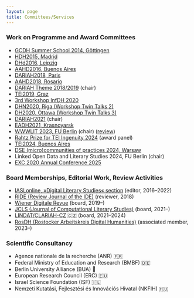 ```yaml
---
layout: page
title: Committees/Services
---
```


### Work on Programme and Award Committees
* [GCDH Summer School 2014, Göttingen](https://www.gcdh.de/en/teaching/teachingsummer-schools/gcdh-summer-school-2014/)
* [HDH2015, Madrid](https://web.archive.org/web/20200806171308/https://linhd.uned.es/ii-congreso-internacional-de-la-asociacion-de-humanidades-digitales-hispanicas/)
* [DHd2016, Leipzig](https://dhd-blog.org/?p=5429)
* [AAHD2016, Buenos Aires](https://www.aacademica.org/aahd.congreso/tabs/committee)
* [DARIAH2018, Paris](https://dariah2018.sciencesconf.org/)
* [AAHD2018, Rosario](https://www.aacademica.org/congreso.aahd2018/tabs/committee)
* [DARIAH Theme 2018/2019](https://www.dariah.eu/?p=3939) (chair)
* [TEI2019, Graz](https://graz-2019.tei-c.org/contact/index.html)
* [3rd Workshop InfDH 2020](https://fg-infdh.gi.de/infdh-worskshop-2020)
* [DHN2020, Riga (Workshop Twin Talks 2)](https://www.clarin.eu/event/2020/twintalksdhn2020)
* [DH2020, Ottawa (Workshop Twin Talks 3)](https://www.clarin.eu/event/2020/twintalksdh2020)
* [DARIAH2021](https://dariah-2021.sciencesconf.org/) (chair)
* [EADH2021, Krasnoyarsk](https://eadh2020-2021.org/about/program-committee/)
* [WWWLIT 2023, FU Berlin](https://www.temporal-communities.de/events/international-workshop-wikipedia-wikidata-wikibase.html) (chair) ([review](https://www.hsozkult.de/conferencereport/id/fdkn-142913))
* [Rahtz Prize for TEI Ingenuity 2024](https://tei-c.org/2023/08/02/rahtz-prize-for-ingenuity-2023-call-for-nominations-and-self-submissions/) (award panel)
* [TEI2024, Buenos Aires](https://tei2024.tei-c.org/)
* [DSE (micro)communities of practices 2024, Warsaw](https://dse-communities.nplp.pl/programme-committee)
* Linked Open Data and Literary Studies 2024, FU Berlin (chair)
* [EXC 2020 Annual Conference 2025](https://www.temporal-communities.de/explore/annual-conferences/index.html)

### Board Memberships, Editorial Work, Review Activities
* [IASLonline, »Digital Literary Studies« section](http://www.iaslonline.de/) (editor, 2016–2022)
* [RIDE (Review Journal of the IDE)](https://ride.i-d-e.de/about/peer-reviewers/) (reviewer, 2018)
* [Wiener Digitale Revue](https://journals.univie.ac.at/index.php/wdr/about) (board, 2019–)
* [JCLS (Journal of Computational Literary Studies)](https://jcls.io/editorialteam/) (board, 2021–)
* [LINDAT/CLARIAH-CZ](https://web.archive.org/web/20230219124217/https://lindat.cz/ab) 🇨🇿 (board, 2021–2024)
* [RosDH (Rostocker Arbeitskreis Digital Humanities)](https://www.germanistik.uni-rostock.de/forschung/digital-humanities/rosdh/) (associated member, 2023–)

### Scientific Consultancy
* Agence nationale de la recherche (ANR) 🇫🇷
* Federal Ministry of Education and Research (BMBF) 🇩🇪
* Berlin University Alliance (BUA) 🐻
* European Research Council (ERC) 🇪🇺
* Israel Science Foundation (ISF) 🇮🇱
* Nemzeti Kutatási, Fejlesztési és Innovációs Hivatal (NKFIH) 🇭🇺
